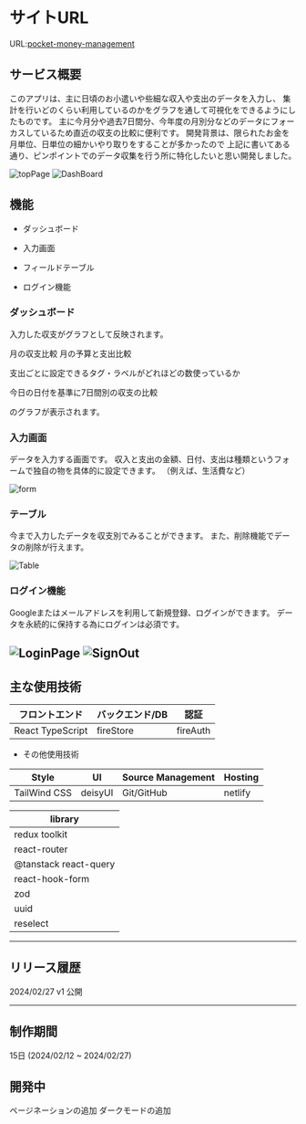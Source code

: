 # サイトURL
URL:[pocket-money-management](https://app.netlify.com/sites/pocket-money-management/overview)

## サービス概要

このアプリは、主に日頃のお小遣いや些細な収入や支出のデータを入力し、
集計を行いどのくらい利用しているのかをグラフを通して可視化をできるようにしたものです。
主に今月分や過去7日間分、今年度の月別分などのデータにフォーカスしているため直近の収支の比較に便利です。
開発背景は、限られたお金を月単位、日単位の細かいやり取りをすることが多かったので
上記に書いてある通り、ピンポイントでのデータ収集を行う所に特化したいと思い開発しました。

![topPage](https://github.com/HN6039940/pocket-money-management/assets/60053407/63ff4fbd-afcc-4b70-9da3-8b405fc2991c)
![DashBoard](https://github.com/HN6039940/pocket-money-management/assets/60053407/a8d12fb0-da6f-4256-994a-84946078d2a1)

## 機能

- ダッシュボード

- 入力画面

- フィールドテーブル

- ログイン機能

### ダッシュボード

入力した収支がグラフとして反映されます。

月の収支比較
月の予算と支出比較

支出ごとに設定できるタグ・ラベルがどれほどの数使っているか

今日の日付を基準に7日間別の収支の比較

のグラフが表示されます。


### 入力画面

データを入力する画面です。
収入と支出の金額、日付、支出は種類というフォームで独自の物を具体的に設定できます。
（例えば、生活費など）

![form](https://github.com/HN6039940/pocket-money-management/assets/60053407/1e220be4-96a9-47be-893e-098b80d6ae38)
### テーブル

今まで入力したデータを収支別でみることができます。
また、削除機能でデータの削除が行えます。

![Table](https://github.com/HN6039940/pocket-money-management/assets/60053407/85ea7ddb-83db-44c5-a7f0-4932de70aba5)
### ログイン機能

Googleまたはメールアドレスを利用して新規登録、ログインができます。
データを永続的に保持する為にログインは必須です。

![LoginPage](https://github.com/HN6039940/pocket-money-management/assets/60053407/43406559-cbde-486f-8fe0-4cca2b63edbd)
![SignOut](https://github.com/HN6039940/pocket-money-management/assets/60053407/15a35b79-b935-4173-bc63-c29c2a89af8a)
---

## 主な使用技術

| フロントエンド   | バックエンド/DB | 認証     |
| ---------------- | --------------- | -------- |
| React TypeScript | fireStore       | fireAuth |

- その他使用技術

| Style        | UI      | Source Management | Hosting |
| ------------ | ------- | ----------------- | ------- |
| TailWind CSS | deisyUI | Git/GitHub        | netlify |

| library               |
| --------------------- |
| redux toolkit         |
| react-router          |
| @tanstack react-query |
| react-hook-form       |
| zod                   |
| uuid                  |
| reselect              |

---

## リリース履歴

2024/02/27 v1 公開

---

## 制作期間

15日 (2024/02/12 ~ 2024/02/27)

## 開発中

ページネーションの追加
ダークモードの追加
